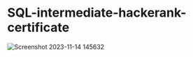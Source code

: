 # SQL-intermediate-hackerank-certificate
![Screenshot 2023-11-14 145632](https://github.com/wajeeha58/SQL-intermediate-hackerank-certificate/assets/131583709/50f8e98a-9d43-4849-ae19-0a6626432e8a)

